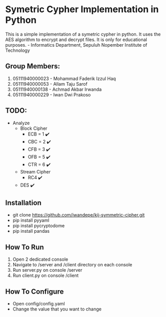 # Symetric Cypher Implementation in Python

This is a simple implementation of a symetric cypher in python. It uses the AES algorithm to encrypt and decrypt files. It is only for educational purposes. - Informatics Department, Sepuluh Nopember Institute of Technology

## Group Members:

1. 05111940000023 - Mohammad Faderik Izzul Haq
2. 05111940000053 - Allam Taju Sarof
3. 05111940000138 - Achmad Akbar Irwanda
4. 05111940000229 - Iwan Dwi Prakoso

## TODO:

- Analyze
  - Block Cipher
    - ECB = 1 ✔️
    - CBC = 2 ✔️
    - CFB = 3 ✔️
    - OFB = 5 ✔️
    - CTR = 6 ✔️
  - Stream Cipher
    - RC4 ✔️
  - DES ✔️

## Installation

- git clone https://github.com/iwandepe/kij-symmetric-cipher.git
- pip install pyyaml
- pip install pycryptodome
- pip install pandas

## How To Run

1. Open 2 dedicated console
2. Navigate to /server and /client directory on each console
3. Run server.py on console /server
4. Run client.py on console /client

## How To Configure

- Open config/config.yaml
- Change the value that you want to change
